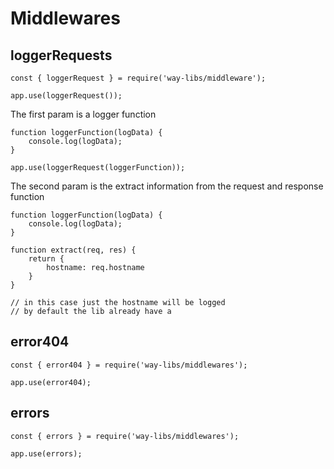 # Middlewares

## loggerRequests

```
const { loggerRequest } = require('way-libs/middleware');

app.use(loggerRequest());
```

The first param is a logger function

```
function loggerFunction(logData) {
    console.log(logData);
}

app.use(loggerRequest(loggerFunction));
```

The second param is the extract information from the request and response function

```
function loggerFunction(logData) {
    console.log(logData);
}

function extract(req, res) {
    return {
        hostname: req.hostname
    }
}

// in this case just the hostname will be logged
// by default the lib already have a 
```

## error404

```
const { error404 } = require('way-libs/middlewares');

app.use(error404);
```

## errors

```
const { errors } = require('way-libs/middlewares');

app.use(errors);
```